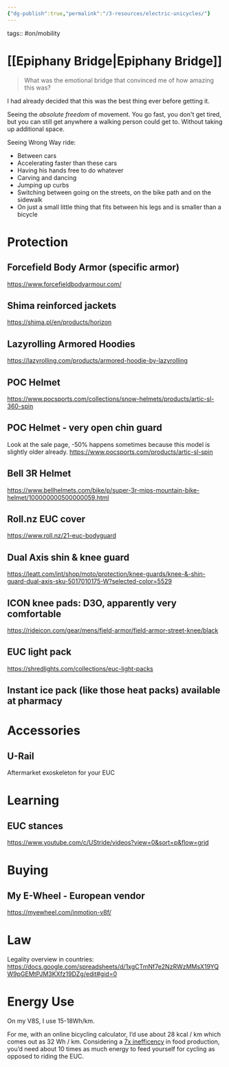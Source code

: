 ```yaml
---
{"dg-publish":true,"permalink":"/3-resources/electric-unicycles/"}
---
```


tags:: #on/mobility 

# [[Epiphany Bridge\|Epiphany Bridge]]
> What was the emotional bridge that convinced me of how amazing this was?

I had already decided that this was the best thing ever before getting it.

Seeing the *absolute freedom* of movement. You go fast, you don't get tired, but you can still get anywhere a walking person could get to. Without taking up additional space.

Seeing Wrong Way ride:
- Between cars
- Accelerating faster than these cars
- Having his hands free to do whatever
- Carving and dancing
- Jumping up curbs
- Switching between going on the streets, on the bike path and on the sidewalk
- On just a small little thing that fits between his legs and is smaller than a bicycle

# Protection
## Forcefield Body Armor (specific armor)
<https://www.forcefieldbodyarmour.com/>

## Shima reinforced jackets
<https://shima.pl/en/products/horizon>

## Lazyrolling Armored Hoodies
<https://lazyrolling.com/products/armored-hoodie-by-lazyrolling>

## POC Helmet
<https://www.pocsports.com/collections/snow-helmets/products/artic-sl-360-spin>

## POC Helmet - very open chin guard
Look at the sale page, -50% happens sometimes because this model is slightly older already.
<https://www.pocsports.com/products/artic-sl-spin>

## Bell 3R Helmet
<https://www.bellhelmets.com/bike/p/super-3r-mips-mountain-bike-helmet/100000000500000059.html>

## Roll.nz EUC cover
<https://www.roll.nz/21-euc-bodyguard>

## Dual Axis shin & knee guard
<https://leatt.com/int/shop/moto/protection/knee-guards/knee-&-shin-guard-dual-axis-sku-5017010175-W?selected-color=5529>

## ICON knee pads: D3O, apparently very comfortable
<https://rideicon.com/gear/mens/field-armor/field-armor-street-knee/black>

## EUC light pack
<https://shredlights.com/collections/euc-light-packs>

## Instant ice pack (like those heat packs) available at pharmacy

# Accessories
## U-Rail
Aftermarket exoskeleton for your EUC

# Learning
## EUC stances
<https://www.youtube.com/c/UStride/videos?view=0&sort=p&flow=grid>

# Buying
## My E-Wheel - European vendor
<https://myewheel.com/inmotion-v8f/>

# Law
Legality overview in countries: <https://docs.google.com/spreadsheets/d/1xgCTmNf7e2NzRWzMMsX19YQW9pGEMtPJM3KXfz19DZg/edit#gid=0>

# Energy Use
On my V8S, I use 15-18Wh/km.

For me, with an online bicycling calculator, I&rsquo;d use about 28 kcal / km which comes out as 32 Wh / km. Considering a [7x inefficency](https://sustainability.emory.edu/wp-content/uploads/2018/02/InfoSheet-Energy26FoodProduction.pdf) in food production, you&rsquo;d need about 10 times as much energy to feed yourself for cycling as opposed to riding the EUC.

